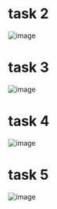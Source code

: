 # task 2
![image](https://github.com/user-attachments/assets/b6f7c8b2-97da-4290-ae16-0e4e6422f42c)
# task 3
![image](https://github.com/user-attachments/assets/4c15ac71-7644-4445-bc6c-4b7092b2f390)
# task 4
![image](https://github.com/user-attachments/assets/90e39699-d722-439b-92dd-17f91841c134)
# task 5
![image](https://github.com/user-attachments/assets/0a973e07-0f46-468f-892a-baa96d6cbe49)
